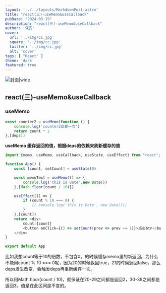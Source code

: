 ```yaml
---
layout: '../../layouts/MarkdownPost.astro'
title: "react(三)-useMemo&useCallback"
pubDate: "2024-03-19"
description: "react(三)-useMemo&useCallback"
author: '保安'
cover:
  url: '../img/cc.jpg'
  square: '../img/cc.jpg'
  twitter: '../img/cc.jpg'
  alt: 'cover'
tags: [ "React" ]
theme: 'dark'
featured: true
---
```


![封面|wide](/images/cc.jpg)

## react(三)-useMemo&useCallback

### useMemo

```typescript
const counter2 = useMemo(function () {
    console.log('counter2运算一次')
    return count * 2
},[deps])
```
**useMemo 缓存返回的值，根据deps的依赖来刷新缓存的值**

```typescript jsx
import {memo, useMemo, useCallback, useState, useEffect} from "react";

function App() {
    const [count, setCount] = useState(0)

    const memoText = useMemo(() => {
        console.log('this is Date',new Date())
    },[Math.floor(count / 10)])

    useEffect(() => {
        if (count % 10 === 0) {
            // console.log('this is Date', new Date());
        }
    },[count])
    return <div>
        count:{count}
        <button onClick={() => setCount(prev => prev += 1)}>点击btn</button>
    </div>
}

export default App
```

比如我想count等于10的倍数，不包含0。的时候缓存memo里的新返回。为什么不能用count % 10 === 0呢，因为20的时候返回true，21的时候返回false，那么deps发生改变，会触发deps再重新缓存一次。

所以用Math.floor(count / 10)，就保证在20-29之间都是返回2，30-39之间都是返回3。值是在此区间是不变的。





